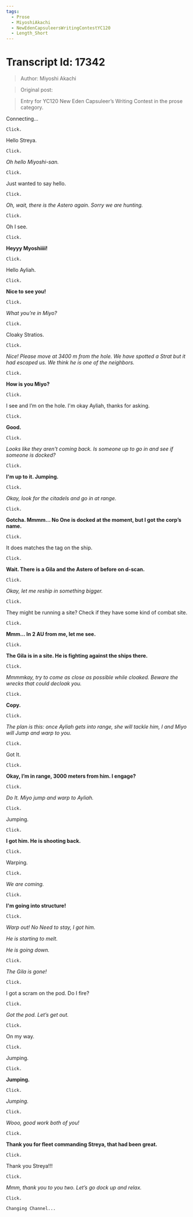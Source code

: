 ```yaml
---
tags:
  - Prose
  - MiyoshiAkachi
  - NewEdenCapsuleersWritingContestYC120
  - Length_Short
---
```


# Transcript Id: 17342

> Author: Miyoshi Akachi

> Original post:

> Entry for YC120 New Eden Capsuleer’s Writing Contest in the prose category.


Connecting...

    Click.

Hello Streya.

    Click.

*Oh hello Miyoshi-san.*

    Click.

Just wanted to say hello.

    Click.

*Oh, wait, there is the Astero again. Sorry we are hunting.*

    Click.

Oh I see.

    Click.

**Heyyy Myoshiiii!**

    Click.

Hello Ayliah.

    Click.

**Nice to see you!**

    Click.

*What you’re in Miyo?*

    Click.

Cloaky Stratios.

    Click.

*Nice! Please move at 3400 m from the hole. We have spotted a Strat but it had escaped us. We think he is one of the neighbors.*

    Click.

**How is you Miyo?**

    Click.

I see and I’m on the hole. I'm okay Ayliah, thanks for asking.

    Click.

**Good.**

    Click.

*Looks like they aren't coming back. Is someone up to go in and see if someone is docked?*

    Click.

**I'm up to it. Jumping.**

    Click.

*Okay, look for the citadels and go in at range.*

    Click.

**Gotcha. Mmmm... No One is docked at the moment, but I got the corp’s name.**

    Click.

It does matches the tag on the ship.

    Click.

**Wait. There is a Gila and the Astero of before on d-scan.**

    Click.

*Okay, let me reship in something bigger.*

    Click.

They might be running a site? Check if they have some kind of combat site.

    Click.

**Mmm... In 2 AU from me, let me see.**

    Click.

**The Gila is in a site. He is fighting against the ships there.**

    Click.

*Mmmmkay, try to come as close as possible while cloaked. Beware the wrecks that could decloak you.*

    Click.

**Copy.**

    Click.

*The plan is this: once Ayliah gets into range, she will tackle him, I and Miyo will Jump and warp to you.*

    Click.

Got It.

    Click.

**Okay, I’m in range, 3000 meters from him. I engage?**

    Click.

*Do It. Miyo jump and warp to Ayliah.*

    Click.

Jumping.

    Click.

**I got him. He is shooting back.**

    Click.

Warping.

    Click.

*We are coming.*

    Click.

**I'm going into structure!**

    Click.

*Warp out! No Need to stay, I got him.*

*He is starting to melt.*

*He is going down.*

    Click.

*The Gila is gone!*

    Click.

I got a scram on the pod. Do I fire?

    Click.

*Got the pod. Let’s get out.*

    Click.

On my way.

    Click.

Jumping.

    Click.

**Jumping.**

    Click.

*Jumping.*

    Click.

*Wooo, good work both of you!*

    Click.

**Thank you for fleet commanding Streya, that had been great.**

    Click.

Thank you Streya!!!

    Click.

*Mmm, thank you to you two. Let’s go dock up and relax.*

    Click.

    Changing Channel...